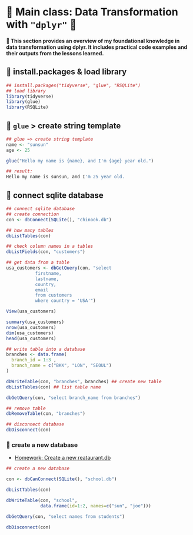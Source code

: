 # 💾 Main class: Data Transformation with `"dplyr"` 🌻
**📝 This section provides an overview of my foundational knowledge in data transformation using dplyr. It includes practical code examples and their outputs from the lessons learned.**
## 🔐 install.packages & load library
```r
## install.packages("tidyverse", "glue", "RSQLite")
## load library
library(tidyverse)
library(glue)
library(RSQLite)
```
## 🔐 `glue` > create string template
```r
## glue => create string template
name <- "sunsun"
age <- 25

glue("Hello my name is {name}, and I'm {age} year old.")

## result:
Hello my name is sunsun, and I'm 25 year old.
```
## 🔐 connect sqlite database
```r
## connect sqlite database
## create connection
con <- dbConnect(SQLite(), "chinook.db")

## how many tables
dbListTables(con)

## check column names in a tables
dbListFields(con, "customers")

## get data from a table 
usa_customers <- dbGetQuery(con, "select 
           firstname,
           lastname, 
           country, 
           email
           from customers
           where country = 'USA'")

View(usa_customers)

summary(usa_customers)
nrow(usa_customers)
dim(usa_customers)
head(usa_customers)

## write table into a database 
branches <- data.frame(
  branch_id = 1:3 ,
  branch_name = c("BKK", "LON", "SEOUL")
)

dbWriteTable(con, "branches", branches) ## create new table
dbListTables(con) ## list table name

dbGetQuery(con, "select branch_name from branches")

## remove table
dbRemoveTable(con, "branches")

## disconnect database
dbDisconnect(con)
```
### 📩 create a new database
- [Homework: Create a new reataurant.db](https://github.com/datateathyme/Data-science-bootcamp-batch10/blob/main/Data-Transformation/Homework/create_a_new_restuarant.md)
```r
## create a new database 

con <- dbCanConnect(SQLite(), "school.db")

dbListTables(con)

dbWriteTable(con, "school", 
             data.frame(id=1:2, names=c("sun", "joe")))

dbGetQuery(con, "select names from students")

dbDisconnect(con)
```
